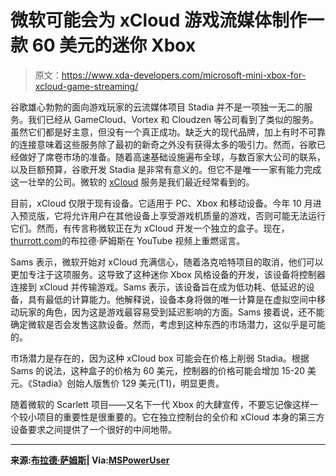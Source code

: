 # 微软可能会为 xCloud 游戏流媒体制作一款 60 美元的迷你 Xbox

> 原文：<https://www.xda-developers.com/microsoft-mini-xbox-for-xcloud-game-streaming/>

谷歌雄心勃勃的面向游戏玩家的云流媒体项目 Stadia 并不是一项独一无二的服务。我们已经从 GameCloud、Vortex 和 Cloudzen 等公司看到了类似的服务。虽然它们都是好主意，但没有一个真正成功。缺乏大的现代品牌，加上有时不可靠的连接意味着这些服务除了最初的新奇之外没有获得太多的吸引力。然而，谷歌已经做好了席卷市场的准备。随着高速基础设施遍布全球，与数百家大公司的联系，以及巨额预算，谷歌开发 Stadia 是非常有意义的。但它不是唯一一家有能力完成这一壮举的公司。微软的 [xCloud](https://www.xda-developers.com/microsoft-project-xcloud-stream-xbox-games/) 服务是我们最近经常看到的。

目前，xCloud 仅限于现有设备。它适用于 PC、Xbox 和移动设备。今年 10 月进入预览版，它将允许用户在其他设备上享受游戏机质量的游戏，否则可能无法运行它们。然而，有传言称微软正在为 xCloud 开发一个独立的盒子。现在，[thurrott.com](https://www.thurrott.com/)的布拉德·萨姆斯在 YouTube 视频上重燃谣言。

Sams 表示，微软开始对 xCloud 充满信心，随着洛克哈特项目的取消，他们可以更加专注于这项服务。这导致了这种迷你 Xbox 风格设备的开发，该设备将控制器连接到 xCloud 并传输游戏。Sams 表示，该设备旨在成为低功耗、低延迟的设备，具有最低的计算能力。他解释说，设备本身将做的唯一计算是在虚拟空间中移动玩家的角色，因为这是游戏最容易受到延迟影响的方面。Sams 接着说，还不能确定微软是否会发售这款设备。然而，考虑到这种东西的市场潜力，这似乎是可能的。

市场潜力是存在的，因为这种 xCloud box 可能会在价格上削弱 Stadia。根据 Sams 的说法，这种盒子的价格为 60 美元，控制器的价格可能会增加 15-20 美元。《Stadia》创始人版售价 129 美元(T1)，明显更贵。

随着微软的 Scarlett 项目——又名下一代 Xbox 的大肆宣传，不要忘记像这样一个较小项目的重要性是很重要的。它在独立控制台的全价和 xCloud 本身的第三方设备要求之间提供了一个很好的中间地带。

* * *

**来源:[布拉德·萨姆斯](https://www.youtube.com/watch?v=7Hz7dn03OME)| Via:[MSPowerUser](https://mspoweruser.com/microsoft-reportedly-still-working-on-a-60-mini-xbox-for-project-xcloud/)**